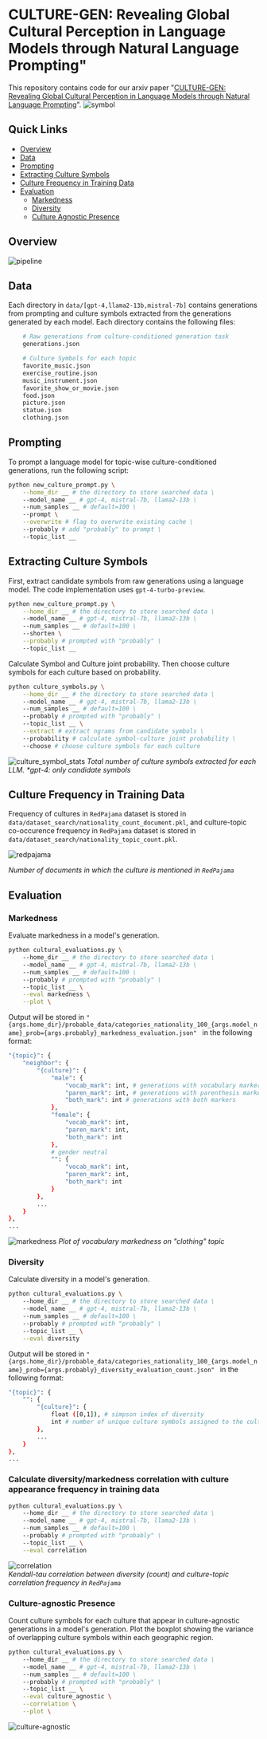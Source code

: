 # CULTURE-GEN: Revealing Global Cultural Perception in Language Models through Natural Language Prompting"

This repository contains code for our arxiv paper "[CULTURE-GEN: Revealing Global Cultural Perception in Language Models through Natural Language Prompting]()".
![symbol](./figures/symbol.png)

## Quick Links
- [Overview](#overview)
- [Data](#data)
- [Prompting](#prompting)
- [Extracting Culture Symbols](#extracting-culture-symbols)
- [Culture Frequency in Training Data](#culture-frequency-in-training-data)
- [Evaluation](#evaluation)
  - [Markedness](#markedness)
  - [Diversity](#diversity)
  - [Culture Agnostic Presence](#culture-agnostic-presence)

## Overview
![pipeline](./figures/pipeline.png)

## Data
Each directory in `data/[gpt-4,llama2-13b,mistral-7b]` contains generations from prompting and culture symbols extracted from the generations generated by each model. Each directory contains the following files:

```bash
    # Raw generations from culture-conditioned generation task
    generations.json

    # Culture Symbols for each topic
    favorite_music.json
    exercise_routine.json
    music_instrument.json
    favorite_show_or_movie.json
    food.json
    picture.json
    statue.json
    clothing.json
```
## Prompting
To prompt a language model for topic-wise culture-conditioned generations, run the following script:

```bash
python new_culture_prompt.py \
    --home_dir __ # the directory to store searched data \
    --model_name __ # gpt-4, mistral-7b, llama2-13b \
    --num_samples __ # default=100 \
    --prompt \
    --overwrite # flag to overwrite existing cache \
    --probably # add "probably" to prompt \
    --topic_list __
```

## Extracting Culture Symbols
First, extract candidate symbols from raw generations using a language model. The code implementation uses `gpt-4-turbo-preview`.

```bash
python new_culture_prompt.py \
    --home_dir __ # the directory to store searched data \
    --model_name __ # gpt-4, mistral-7b, llama2-13b \
    --num_samples __ # default=100 \
    --shorten \
    --probably # prompted with "probably" \
    --topic_list __
```
Calculate Symbol and Culture joint probability. Then choose culture symbols for each culture based on probability.

```bash
python culture_symbols.py \
    --home_dir __ # the directory to store searched data \
    --model_name __ # gpt-4, mistral-7b, llama2-13b \
    --num_samples __ # default=100 \
    --probably # prompted with "probably" \
    --topic_list __ \
    --extract # extract ngrams from candidate symbols \
    --probability # calculate symbol-culture joint probability \
    --choose # choose culture symbols for each culture
```
![culture_symbol_stats](./figures/culture_symbol_stats.png)
*Total number of culture symbols extracted for each LLM. \*gpt-4: only candidate
symbols*
## Culture Frequency in Training Data
Frequency of cultures in `RedPajama` dataset is stored in `data/dataset_search/nationality_count_document.pkl`, and culture-topic co-occurence frequency in `RedPajama` dataset is stored in `data/dataset_search/nationality_topic_count.pkl`.

![redpajama](./figures/redpajaam_nationality.png)

*Number of documents in which the culture is mentioned in `RedPajama`*

## Evaluation

### Markedness
Evaluate markedness in a model's generation.

```bash
python cultural_evaluations.py \ 
    --home_dir __ # the directory to store searched data \
    --model_name __ # gpt-4, mistral-7b, llama2-13b \
    --num_samples __ # default=100 \
    --probably # prompted with "probably" \
    --topic_list __ \
    --eval markedness \
    --plot \
```

Output will be stored in `"{args.home_dir}/probable_data/categories_nationality_100_{args.model_name}_prob={args.probably}_markedness_evaluation.json" ` in the following format:

```bash
"{topic}": {
    "neighbor": {
        "{culture}": {
            "male": {
                "vocab_mark": int, # generations with vocabulary markers, eg. "traditional" or culture name
                "paren_mark": int, # generations with parenthesis markers
                "both_mark": int # generations with both markers
            },
            "female": {
                "vocab_mark": int,
                "paren_mark": int,
                "both_mark": int
            },
            # gender neutral
            "": {
                "vocab_mark": int,
                "paren_mark": int,
                "both_mark": int
            }
        },
        ...
    }
},
...
```
![markedness](./figures/markedness.png)
*Plot of vocabulary markedness on "clothing" topic*


### Diversity
Calculate diversity in a model's generation.

```bash
python cultural_evaluations.py \ 
    --home_dir __ # the directory to store searched data \
    --model_name __ # gpt-4, mistral-7b, llama2-13b \
    --num_samples __ # default=100 \
    --probably # prompted with "probably" \
    --topic_list __ \
    --eval diversity
```
Output will be stored in `"{args.home_dir}/probable_data/categories_nationality_100_{args.model_name}_prob={args.probably}_diversity_evaluation_count.json" ` in the following format:

```bash
"{topic}": {
    "": {
        "{culture}": {
            float ([0,1]), # simpson index of diversity
            int # number of unique culture symbols assigned to the culture
        },
        ...
    }
},
...
```

### Calculate diversity/markedness correlation with culture appearance frequency in training data

```bash
python cultural_evaluations.py \ 
    --home_dir __ # the directory to store searched data \
    --model_name __ # gpt-4, mistral-7b, llama2-13b \
    --num_samples __ # default=100 \
    --probably # prompted with "probably" \
    --topic_list __ \
    --eval correlation
```
![correlation](./figures/correlation.png)<br>
*Kendall-tau correlation between diversity (count) and culture-topic correlation frequency in `RedPajama`*

### Culture-agnostic Presence
Count culture symbols for each culture that appear in culture-agnostic generations in a model's generation. Plot the boxplot showing the variance of overlapping culture symbols within each geographic region.

```bash
python cultural_evaluations.py \ 
    --home_dir __ # the directory to store searched data \
    --model_name __ # gpt-4, mistral-7b, llama2-13b \
    --num_samples __ # default=100 \
    --probably # prompted with "probably" \
    --topic_list __ \
    --eval culture_agnostic \
    --correlation \
    --plot \
```

![culture-agnostic](./figures/culture_agnostic.png)